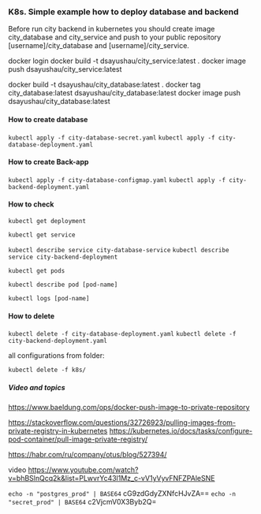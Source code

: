 ### K8s. Simple example how to deploy database  and backend

Before run city backend in kubernetes you should create image city_database and city_service and push to your public
repository [username]/city_database and  [username]/city_service. 

docker login
docker build -t dsayushau/city_service:latest . 
docker image push dsayushau/city_service:latest

docker build -t dsayushau/city_database:latest . 
docker tag city_database:latest dsayushau/city_database:latest docker
image push dsayushau/city_database:latest

#### How to create database
`kubectl apply -f city-database-secret.yaml`
`kubectl apply -f city-database-deployment.yaml`

#### How to create Back-app

`kubectl apply -f city-database-configmap.yaml`
`kubectl apply -f city-backend-deployment.yaml`

#### How to check

`kubectl get deployment`

`kubectl get service`

`kubectl describe service city-database-service`
`kubectl describe service city-backend-deployment`

`kubectl get pods`

`kubectl describe pod [pod-name]`

`kubectl logs [pod-name]`
   
#### How to delete
`kubectl delete -f city-database-deployment.yaml`
`kubectl delete -f city-backend-deployment.yaml`
                   
all configurations from folder:

`kubectl delete -f k8s/`         

##### Video and topics
https://www.baeldung.com/ops/docker-push-image-to-private-repository

https://stackoverflow.com/questions/32726923/pulling-images-from-private-registry-in-kubernetes
https://kubernetes.io/docs/tasks/configure-pod-container/pull-image-private-registry/

https://habr.com/ru/company/otus/blog/527394/

video https://www.youtube.com/watch?v=bhBSlnQcq2k&list=PLwvrYc43l1Mz_c-vV1yVyvFNFZPAleSNE

`echo -n "postgres_prod" | BASE64` cG9zdGdyZXNfcHJvZA== 
`echo -n "secret_prod" | BASE64` c2VjcmV0X3Byb2Q=
